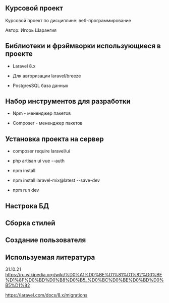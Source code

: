 
## Курсовой проект

Курсовой проект по дисциплине: веб-программирование

Автор: Игорь Шарангия

## Библиотеки и фрэймворки использующиеся в проекте

- Laravel 8.x

- Для авторизации laravel/breeze 

- PostgresSQL база данных

## Набор инструментов для разработки

- Npm - мененджер пакетов

- Composer - мененджер пакетов

## Установка проекта на сервер

- composer require laravel/ui

- php artisan ui vue --auth

- npm install

- npm install laravel-mix@latest --save-dev

- npm run dev

## Настрока БД

## Сборка стилей

## Создание пользователя

## Используемая литература

31.10.21
https://ru.wikipedia.org/wiki/%D0%A1%D0%BE%D1%81%D1%82%D0%BE%D1%8F%D0%BD%D0%B8%D0%B5_%D0%BC%D0%BE%D0%BD%D0%B5%D1%82

https://laravel.com/docs/8.x/migrations


